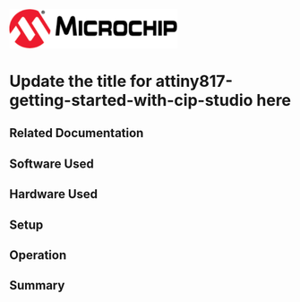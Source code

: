 <!-- Please do not change this html logo with link -->
<a href="https://www.microchip.com" rel="nofollow"><img src="images/microchip.png" alt="MCHP" width="300"/></a>

# Update the title for attiny817-getting-started-with-cip-studio here

<!-- This is where the introduction to the example goes, including mentioning the peripherals used -->

## Related Documentation

<!-- Any information about an application note or tech brief can be linked here. Use unbreakable links!
     In addition a link to the device family landing page and relevant peripheral pages as well:
     - [AN3381 - Brushless DC Fan Speed Control Using Temperature Input and Tachometer Feedback](https://microchip.com/00003381/)
     - [PIC18F-Q10 Family Product Page](https://www.microchip.com/design-centers/8-bit/pic-mcus/device-selection/pic18f-q10-product-family) -->

## Software Used

<!-- All software used in this example must be listed here. Use unbreakable links!
     - MPLAB® X IDE 5.30 or newer [(microchip.com/mplab/mplab-x-ide)](http://www.microchip.com/mplab/mplab-x-ide)
     - MPLAB® XC8 2.10 or a newer compiler [(microchip.com/mplab/compilers)](http://www.microchip.com/mplab/compilers)
     - MPLAB® Code Configurator (MCC) 3.95.0 or newer [(microchip.com/mplab/mplab-code-configurator)](https://www.microchip.com/mplab/mplab-code-configurator)
     - MPLAB® Code Configurator (MCC) Device Libraries PIC10 / PIC12 / PIC16 / PIC18 MCUs [(microchip.com/mplab/mplab-code-configurator)](https://www.microchip.com/mplab/mplab-code-configurator)
     - Microchip PIC18F-Q Series Device Support (1.4.109) or newer [(packs.download.microchip.com/)](https://packs.download.microchip.com/) -->

## Hardware Used

<!-- All hardware used in this example must be listed here. Use unbreakable links!
     - PIC18F47Q10 Curiosity Nano [(DM182029)](https://www.microchip.com/Developmenttools/ProductDetails/DM182029)
     - Curiosity Nano Base for Click boards™ [(AC164162)](https://www.microchip.com/Developmenttools/ProductDetails/AC164162)
     - POT Click board™ [(MIKROE-3402)](https://www.mikroe.com/pot-click) -->

## Setup

<!-- Explain how to connect hardware and set up software. Depending on complexity, step-by-step instructions and/or tables and/or images can be used -->

## Operation

<!-- Explain how to operate the example. Depending on complexity, step-by-step instructions and/or tables and/or images can be used -->

## Summary

<!-- Summarize what the example has shown -->
